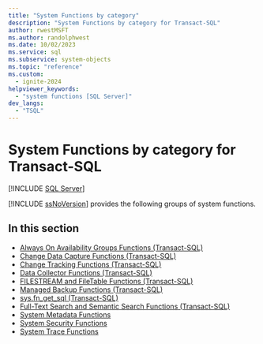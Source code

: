 ```yaml
---
title: "System Functions by category"
description: "System Functions by category for Transact-SQL"
author: rwestMSFT
ms.author: randolphwest
ms.date: 10/02/2023
ms.service: sql
ms.subservice: system-objects
ms.topic: "reference"
ms.custom:
  - ignite-2024
helpviewer_keywords:
  - "system functions [SQL Server]"
dev_langs:
  - "TSQL"
---
```

# System Functions by category for Transact-SQL

[!INCLUDE [SQL Server](../../includes/applies-to-version/sqlserver.md)]

[!INCLUDE [ssNoVersion](../../includes/ssnoversion-md.md)] provides the following groups of system functions.

## In this section

- [Always On Availability Groups Functions (Transact-SQL)](always-on-availability-groups-functions-transact-sql.md)
- [Change Data Capture Functions (Transact-SQL)](change-data-capture-functions-transact-sql.md)
- [Change Tracking Functions (Transact-SQL)](change-tracking-functions-transact-sql.md)
- [Data Collector Functions  (Transact-SQL)](data-collector-functions-transact-sql.md)
- [FILESTREAM and FileTable Functions (Transact-SQL)](filestream-and-filetable-functions-transact-sql.md)
- [Managed Backup Functions (Transact-SQL)](managed-backup-functions-transact-sql.md)
- [sys.fn_get_sql (Transact-SQL)](sys-fn-get-sql-transact-sql.md)
- [Full-Text Search and Semantic Search Functions (Transact-SQL)](full-text-search-and-semantic-search-functions-transact-sql.md)
- [System Metadata Functions](system-metadata-functions.md)
- [System Security Functions](system-security-functions.md)
- [System Trace Functions](system-trace-functions.md)
